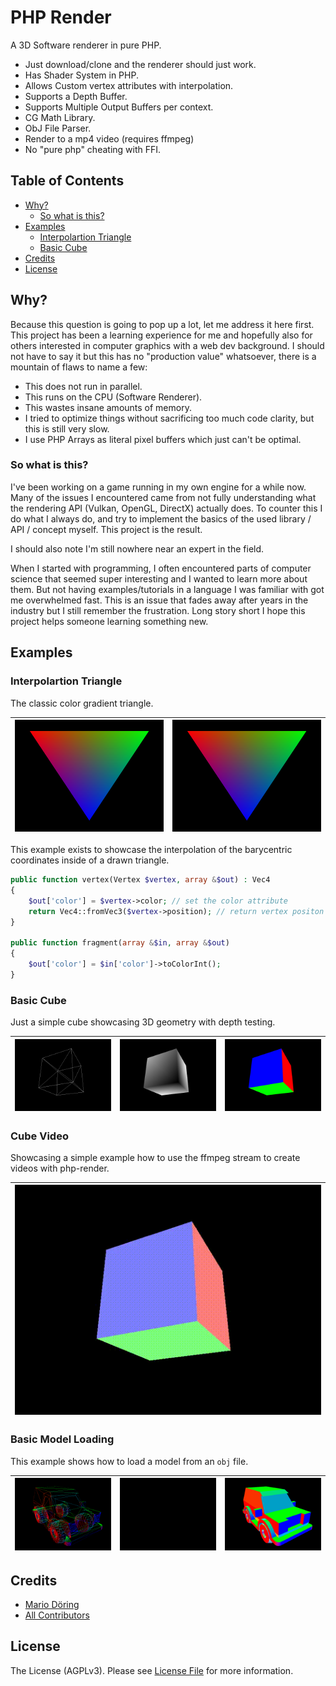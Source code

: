 # PHP Render 

A 3D Software renderer in pure PHP.

 * Just download/clone and the renderer should just work.
 * Has Shader System in PHP.
 * Allows Custom vertex attributes with interpolation.
 * Supports a Depth Buffer.
 * Supports Multiple Output Buffers per context.
 * CG Math Library.
 * ObJ File Parser.
 * Render to a mp4 video (requires ffmpeg)
 * No "pure php" cheating with FFI.

## Table of Contents

  * [Why?](#why)
     * [So what is this?](#so-what-is-this)
  * [Examples](#examples)
     * [Interpolartion Triangle](#interpolartion-triangle)
     * [Basic Cube](#basic-cube)
  * [Credits](#credits)
  * [License](#license)

## Why?

Because this question is going to pop up a lot, let me address it here first. This project has been a learning experience for me and hopefully also for others interested in computer graphics with a web dev background. I should not have to say it but this has no "production value" whatsoever, there is a mountain of flaws to name a few:

 * This does not run in parallel. 
 * This runs on the CPU (Software Renderer).
 * This wastes insane amounts of memory.
 * I tried to optimize things without sacrificing too much code clarity, but this is still very slow. 
 * I use PHP Arrays as literal pixel buffers which just can't be optimal.

### So what is this?

I've been working on a game running in my own engine for a while now. Many of the issues I encountered came from not fully understanding what the rendering API (Vulkan, OpenGL, DirectX) actually does. To counter this I do what I always do, and try to implement the basics of the used library / API / concept myself. This project is the result. 

I should also note I'm still nowhere near an expert in the field. 

When I started with programming, I often encountered parts of computer science that seemed super interesting and I wanted to learn more about them. But not having examples/tutorials in a language I was familiar with got me overwhelmed fast. This is an issue that fades away after years in the industry but I still remember the frustration. Long story short I hope this project helps someone learning something new. 

## Examples

### Interpolartion Triangle 

The classic color gradient triangle.


| ![Triangle Example](examples/01_triangle/image.tga.png?raw=true) | ![Triangle Example](examples/01_triangle/image.tga.png?raw=true) |
|------------------------------------------------------------------|------------------------------------------------------------------|

This example exists to showcase the interpolation of the barycentric coordinates inside of a drawn triangle.

```php 
public function vertex(Vertex $vertex, array &$out) : Vec4
{
    $out['color'] = $vertex->color; // set the color attribute
    return Vec4::fromVec3($vertex->position); // return vertex positon
}

public function fragment(array &$in, array &$out)
{
    $out['color'] = $in['color']->toColorInt();
}
```

### Basic Cube

Just a simple cube showcasing 3D geometry with depth testing.

| ![Cube Lines](examples/02_cube_basic/image_lines.tga.png?raw=true) | ![Cube Depth](examples/02_cube_basic/image_depth.tga.png?raw=true) | ![Cube Color](examples/02_cube_basic/image.tga.png?raw=true) |
|---------------------------------------------|---------------------------------------------|---------------------------------------|

### Cube Video

Showcasing a simple example how to use the ffmpeg stream to create videos with php-render.

| ![Cube Lines](examples/03_cube_video/video.gif?raw=true) |
|-----------------------------------|

### Basic Model Loading 

This example shows how to load a model from an `obj` file.

| ![Model Lines](examples/04_simple_model/image_lines.tga.png?raw=true) | ![Model Depth](examples/04_simple_model/image_depth.tga.png?raw=true) | ![Model Color](examples/04_simple_model/image.tga.png?raw=true) |
|---------------------------------------------|---------------------------------------------|---------------------------------------|

## Credits

- [Mario Döring](https://github.com/mario-deluna)
- [All Contributors](https://github.com/mario-deluna/php-render/contributors)

## License

The License (AGPLv3). Please see [License File](https://github.com/mario-deluna/php-render/blob/master/LICENSE) for more information.
